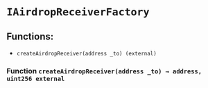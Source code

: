 # `IAirdropReceiverFactory`

## Functions:

- `createAirdropReceiver(address _to) (external)`

### Function `createAirdropReceiver(address _to) → address, uint256 external`
